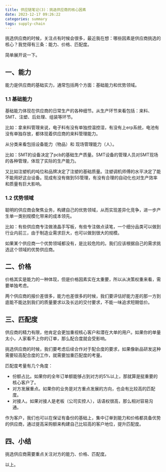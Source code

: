 ```yaml
---
title: 供应链笔记(3)：挑选供应商的核心因素
date: 2023-12-17 09:26:22
categories: summary
tags: supply-chain
---
```


挑选供应商的时候，关注点有时候会很多，最近我在想：哪些因素是供应商挑选的核心？我觉得有三条：能力、价格、匹配度。

简单展开说一下。

## 一、能力

能力是供应商的基础实力，通常包括两个方面：基础能力和优势领域。

### 1.1 基础能力

基础能力体现在供应商的日常生产的各种细节。从生产环节来看包括：来料、SMT、注塑、后处理、组装等环节。

比如：拿来料管理来说，电子料有没有单独控温控湿，有没有上erp系统，电池有没有单独存放，都体现着供应商的来料管理能力。

从分类来看包括设备能力（物品）和 现场管理能力（人）。

比如：SMT的设备决定了pcb的基础生产质量。SMT设备的管理人员对SMT现场的各种管理，体现了实际的生产能力。

又比如注塑机的吨位和品牌决定了注塑的基础质量。注塑调机师傅的水平决定了能不能用好这台设备。现成有没有做到5S管理，有没有合理的自动化也对生产效率和质量有巨大影响。

### 1.2 优势领域

聪明的供应商会聚焦业务，构建自己的优势领域，从而实现差异化竞争，进一步产生单一类别规模化带来的成本领先。

比如：有些供应商专注做液晶手写板，有些专注做点读笔，一个细分品类可以做到行业内前三，由于制造业需求巨大，也可以做到很大的规模。

如果某个供应商一个优势领域都没有，是比较危险的。我们应该根据自己的需求挑选这个领域的优势供应商。

## 二、价格

价格其实是能力的一种体现，但是价格因素实在太重要，所以从决策权重来看，需要单独考虑。

两个供应商的报价差很多，能力也差很多的时候，我们要评估好能力差的那一方到底能不能达到我们的质量要求以及长远的交付要求，不能一味追求短期低价。

## 三、匹配度

供应商的精力有限，他肯定会更加重视核心客户和潜在大单的用户。如果你的单量太小，人家看不上你的订单，那么配合度就会受影响。

挑选供应商的时候，我们要考虑后续合作对于配合度的要求，如果像新品研发这种需要较高配合度的工作，就需要加重匹配度的考量。

匹配度考量有几个角度：

 - 份额占比。如果你的全年订单额能够占到对方的5%以上，那就算是挺重要的核心客户了。
 - 对方发展重点。如果你的业务是对方重点发展的方向，也会有比较高的匹配度。
 - 对接人。如果对接人是老板（公司实控人），话语权很高，那么相对容易沟通。

作为客户，我们也可以在保证有备份的基础上，集中订单到能力和价格都具备优势的供应商，通过提高采购额来构建自己比较高的客户地位，提升匹配度。

## 四、小结

挑选供应商需要重点关注对方的能力、价格、匹配度。

以上。
